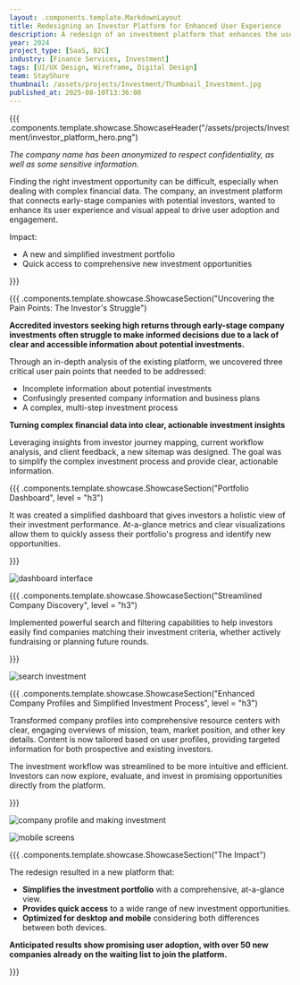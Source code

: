 ```yaml
---
layout: .components.template.MarkdownLayout
title: Redesigning an Investor Platform for Enhanced User Experience
description: A redesign of an investment platform that enhances the user experience
year: 2024
project_type: [SaaS, B2C]
industry: [Finance Services, Investment]
tags: [UI/UX Design, Wireframe, Digital Design]
team: StayShure
thumbnail: /assets/projects/Investment/Thumbnail_Investment.jpg
published_at: 2025-08-10T13:36:00
---
```


{{{ .components.template.showcase.ShowcaseHeader("/assets/projects/Investment/investor_platform_hero.png")

*The company name has been anonymized to respect confidentiality, as well as some sensitive information.*

Finding the right investment opportunity can be difficult, especially when dealing with complex financial data. The company, an investment platform that connects early-stage companies with potential investors, wanted to enhance its user experience and visual appeal to drive user adoption and engagement.

Impact:

- A new and simplified investment portfolio
- Quick access to comprehensive new investment opportunities

}}}

{{{ .components.template.showcase.ShowcaseSection("Uncovering the Pain Points: The Investor's Struggle")

**Accredited investors seeking high returns through early-stage company investments often struggle to make informed decisions due to a lack of clear and accessible information about potential investments.** 

Through an in-depth analysis of the existing platform, we uncovered three critical user pain points that needed to be addressed:

- Incomplete information about potential investments
- Confusingly presented company information and business plans
- A complex, multi-step investment process

**Turning complex financial data into clear, actionable investment insights**

Leveraging insights from investor journey mapping, current workflow analysis, and client feedback, a new sitemap was designed. The goal was to simplify the complex investment process and provide clear, actionable information.


{{{ .components.template.showcase.ShowcaseSection("Portfolio Dashboard", level = "h3")

It was created a simplified dashboard that gives investors a holistic view of their investment performance. At-a-glance metrics and clear visualizations allow them to quickly assess their portfolio's progress and identify new opportunities.

}}}

![dashboard interface](/assets/projects/Investment/Dashboard_Investment.png)

{{{ .components.template.showcase.ShowcaseSection("Streamlined Company Discovery", level = "h3")

Implemented powerful search and filtering capabilities to help investors easily find companies matching their investment criteria, whether actively fundraising or planning future rounds.

}}}

![search investment](/assets/projects/Investment/Search_Investment.png)

{{{ .components.template.showcase.ShowcaseSection("Enhanced Company Profiles and Simplified Investment Process", level = "h3")

Transformed company profiles into comprehensive resource centers with clear, engaging overviews of mission, team, market position, and other key details. Content is now tailored based on user profiles, providing targeted information for both prospective and existing investors.

The investment workflow was streamlined to be more intuitive and efficient. Investors can now explore, evaluate, and invest in promising opportunities directly from the platform.

}}}


![company profile and making investment](/assets/projects/Investment/Company_Investment.png)

![mobile screens](/assets/projects/Investment/Mobile_Investment.png)


{{{ .components.template.showcase.ShowcaseSection("The Impact")

The redesign resulted in a new platform that:

- **Simplifies the investment portfolio** with a comprehensive, at-a-glance view.
- **Provides quick access** to a wide range of new investment opportunities.
- **Optimized for desktop and mobile** considering both differences between both devices.

**Anticipated results show promising user adoption, with over 50 new companies already on the waiting list to join the platform.**

}}}
